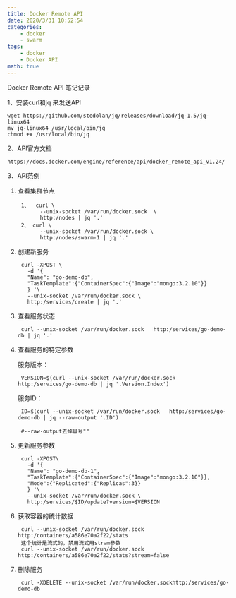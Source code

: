 ```yaml
---
title: Docker Remote API
date: 2020/3/31 10:52:54 
categories:
    - docker
    - swarm
tags:
    - docker
    - Docker API
math: true
---
```


Docker Remote API 笔记记录

<!--more-->

1、安装curl和jq 来发送API

	wget https://github.com/stedolan/jq/releases/download/jq-1.5/jq-linux64
	mv jq-linux64 /usr/local/bin/jq
	chmod +x /usr/local/bin/jq

2、API官方文档

	
    https://docs.docker.com/engine/reference/api/docker_remote_api_v1.24/

3、API范例

1. 查看集群节点

    	1、  curl \
    	      --unix-socket /var/run/docker.sock  \
    	      http:/nodes | jq '.' 
	    2、 curl \
     	      --unix-socket /var/run/docker.sock \
     		  http:/nodes/swarm-1 | jq '.'

1. 创建新服务

        curl -XPOST \ 
          -d '{
          "Name": "go-demo-db",
          "TaskTemplate":{"ContainerSpec":{"Image":"mongo:3.2.10"}}
          } '\
          --unix-socket /var/run/docker.sock \
          http:/services/create | jq '.'

1. 查看服务状态

	    curl --unix-socket /var/run/docker.sock   http:/services/go-demo-db | jq '.'

1. 查看服务的特定参数

    服务版本：

        VERSION=$(curl --unix-socket /var/run/docker.sock   http:/services/go-demo-db | jq '.Version.Index')
    服务ID：

		ID=$(curl --unix-socket /var/run/docker.sock   http:/services/go-demo-db | jq --raw-output '.ID')

		#--raw-output去掉冒号""


1. 更新服务参数

		curl -XPOST\
		  -d '{
		  "Name": "go-demo-db-1",
		  "TaskTemplate":{"ContainerSpec":{"Image":"mongo:3.2.10"}},
		  "Mode":{"Replicated":{"Replicas":3}}
		  } '\
		  --unix-socket /var/run/docker.sock \
		  http:/services/$ID/update?version=$VERSION

1. 获取容器的统计数据

    	curl --unix-socket /var/run/docker.sock   http:/containers/a586e70a2f22/stats
	    这个统计是流式的，禁用流式用stram参数
		curl --unix-socket /var/run/docker.sock   http:/containers/a586e70a2f22/stats?stream=false

1. 删除服务

        curl -XDELETE --unix-socket /var/run/docker.sockhttp:/services/go-demo-db

